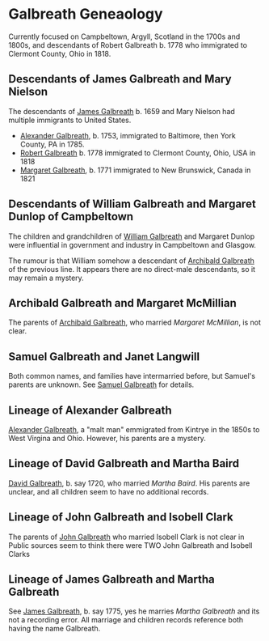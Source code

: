 # Galbreath Geneaology

Currently focused on Campbeltown, Argyll, Scotland in the 1700s and 1800s, and descendants of Robert Galbreath b. 1778 who immigrated to Clermont County, Ohio in 1818.

## Descendants of James Galbreath and Mary Nielson

The descendants of [James Galbreath](galbreath-james-1659.md) b. 1659 and Mary Nielson had multiple immigrants to United States.

* [Alexander Galbreath](galbreath-alexander-1753.md), b. 1753, immigrated to Baltimore, then York County, PA in 1785.
* [Robert Galbreath](galbreath-robert-1778.md) b. 1778 immigrated to Clermont County, Ohio, USA in 1818
* [Margaret Galbreath](galbreath-margaret-1771.md), b. 1771 immigrated to New Brunswick, Canada in 1821

## Descendants of William Galbreath and Margaret Dunlop of Campbeltown

The children and grandchildren of [William Galbreath](/galbreath-william-1736.md) and Margaret Dunlop were influential in government and industry in Campbeltown and Glasgow.  

The rumour is that William somehow a descendant of [Archibald Galbreath](galbreath-archibald-1708.md) of the previous line. It appears there are no direct-male descendants, so it may remain a mystery. 

## Archibald Galbreath and Margaret McMillian

The parents of [Archibald Galbreath](https://github.com/npg70/galbreath/blob/main/galbreath-archibald-1798.md), who married *Margaret McMillian*, is not clear.

## Samuel Galbreath and Janet Langwill

Both common names, and families have intermarried before, but Samuel's parents are unknown.  See [Samuel Galbreath](galbreath-samuel-1765.md) for details.

## Lineage of Alexander Galbreath

[Alexander Galbreath](galbreath-alexander-1816.md), a "malt man" emmigrated from Kintrye in the 1850s to West Virgina and Ohio. However, his parents are a mystery.

## Lineage of David Galbreath and Martha Baird

[David Galbreath](galbreath-david-abt-1720.md), b. say 1720, who married *Martha Baird*.  His parents are unclear, and all children seem to have no additional records.

## Lineage of John Galbreath and Isobell Clark

The parents of [John Galbreath](galbreath-john-abt-1710.md) who married Isobell Clark is not clear in    Public sources seem to think there were TWO John Galbreath and Isobell Clarks


## Lineage of James Galbreath and Martha Galbreath

See [James Galbreath](galbreath-james-abt-1775.md), b. say 1775, yes he marries *Martha Galbreath* and its not a recording error. All marriage and children records reference both having the name Galbreath.

